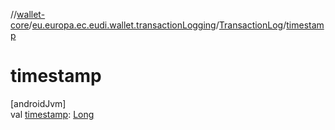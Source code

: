 //[wallet-core](../../../index.md)/[eu.europa.ec.eudi.wallet.transactionLogging](../index.md)/[TransactionLog](index.md)/[timestamp](timestamp.md)

# timestamp

[androidJvm]\
val [timestamp](timestamp.md): [Long](https://kotlinlang.org/api/latest/jvm/stdlib/kotlin-stdlib/kotlin/-long/index.html)
